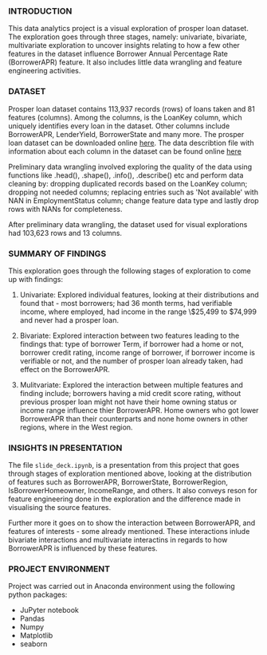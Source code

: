 ### INTRODUCTION
This data analytics project is a visual exploration of prosper loan dataset. The exploration goes through three stages, namely: univariate, bivariate, multivariate exploration to uncover insights relating to how a few other features in the dataset influence Borrower Annual Percentage Rate (BorrowerAPR) feature. It also includes little data wrangling and feature engineering activities.

### DATASET

Prosper loan dataset contains 113,937 records (rows) of loans taken and 81 features (columns). Among the columns, is the LoanKey column, which uniquely identifies every loan in the dataset. Other columns include BorrowerAPR, LenderYield, BorrowerState and many more. The prosper loan dataset can be downloaded online [here](https://www.google.com/url?q=https://www.google.com/url?q%3Dhttps://s3.amazonaws.com/udacity-hosted-downloads/ud651/prosperLoanData.csv%26amp;sa%3DD%26amp;ust%3D1581581520570000&sa=D&source=editors&ust=1661879111388315&usg=AOvVaw05Qfnz_qFXWz5S81-e5Y41). The data describtion file with information about each column in the dataset can be found online [here](https://docs.google.com/spreadsheets/d/1gDyi_L4UvIrLTEC6Wri5nbaMmkGmLQBk-Yx3z0XDEtI/edit#gid=0)

Preliminary data wrangling involved exploring the quality of the data using functions like .head(), .shape(), .info(), .describe() etc and perform data cleaning by: dropping duplicated records based on the LoanKey column; dropping not needed columns; replacing entries such as 'Not available' with NAN in EmploymentStatus column; change feature data type and lastly drop rows with NANs for completeness.

After preliminary data wrangling, the dataset used for visual explorations had 103,623 rows and 13 columns.


### SUMMARY OF FINDINGS
This exploration goes through the following stages of exploration to come up with findings:
1. Univariate: Explored individual features, looking at their distributions and found that - most borrowers; had 36 month terms, had verifiable income, where employed, had income in the range \\$25,499 to \$74,999 and never had a prosper loan.

2. Bivariate: Explored interaction between two features leading to the findings that: type of borrower Term, if borrower had a home or not, borrower credit rating, income range of borrower, if borrower income is verifiable or not, and the number of prosper loan already taken, had effect on the BorrowerAPR.

3. Mulitvariate: Explored the interaction between multiple features and finding include; borrowers having a mid credit score rating, without previous prosper loan might not have their home owning status or income range influence thier BorrowerAPR. Home owners who got lower BorrowerAPR than their counterparts and none home owners in other regions, where in the West region.


### INSIGHTS IN PRESENTATION
The file `slide_deck.ipynb`, is a presentation from this project that goes through stages of exploration mentioned above, looking at the distribution of features such as BorrowerAPR, BorrowerState, BorrowerRegion, IsBorrowerHomeowner, IncomeRange, and others. It also conveys reson for feature engineering done in the exploration and the difference made in visualising the source features.

Further more it goes on to show the interaction between BorrowerAPR, and features of interests - some already mentioned. These interactions inlude bivariate interactions and multivariate interactins in regards to how BorrowerAPR is influenced by these features.

### PROJECT ENVIRONMENT
Project was carried out in Anaconda environment using the following python packages:
 - JuPyter notebook
 - Pandas
 - Numpy
 - Matplotlib
 - seaborn